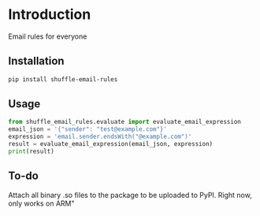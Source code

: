 # Introduction

Email rules for everyone

## Installation

```bash
pip install shuffle-email-rules
```


## Usage

```python
from shuffle_email_rules.evaluate import evaluate_email_expression
email_json = '{"sender": "test@example.com"}'
expression = 'email.sender.endsWith("@example.com")'
result = evaluate_email_expression(email_json, expression)
print(result)
```

## To-do

Attach all binary .so files to the package to be uploaded to PyPI. Right now, only works on ARM"

